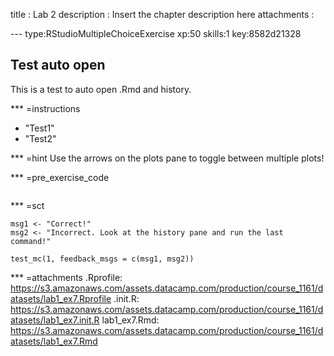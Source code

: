 
title       : Lab 2
description : Insert the chapter description here
attachments :

--- type:RStudioMultipleChoiceExercise xp:50 skills:1 key:8582d21328
## Test auto open

This is a test to auto open .Rmd and history.


*** =instructions
- "Test1"
- "Test2"

*** =hint
Use the arrows on the plots pane to toggle between multiple plots!

*** =pre_exercise_code
```{r,eval=FALSE}

```

*** =sct
```{r,eval=FALSE}
msg1 <- "Correct!"
msg2 <- "Incorrect. Look at the history pane and run the last command!"

test_mc(1, feedback_msgs = c(msg1, msg2))
```

*** =attachments
.Rprofile: https://s3.amazonaws.com/assets.datacamp.com/production/course_1161/datasets/lab1_ex7.Rprofile
.init.R: https://s3.amazonaws.com/assets.datacamp.com/production/course_1161/datasets/lab1_ex7.init.R
lab1_ex7.Rmd: https://s3.amazonaws.com/assets.datacamp.com/production/course_1161/datasets/lab1_ex7.Rmd

